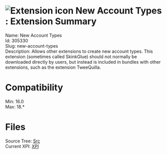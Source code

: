 # ![Extension icon](https://addons.thunderbird.net/static/img/addon-icons/default-64.png) New Account Types : Extension Summary

Name: New Account Types  
Id: 305330  
Slug: new-account-types  
Description: Allows other extensions to create new account types. This extension (sometimes called SkinkGlue) should not normally be downloaded directly by users, but instead is included in bundles with other extensions, such as the extension TweeQuilla.
  

# Compatibility
Min: 16.0  
Max: 18.*  

# Files

Source Tree: [Src](C:/Dev/Thunderbird/ThunderKdB/xall/xOther/305330-new-account-types/src)  
Current XPI: [XPI](C:/Dev/Thunderbird/ThunderKdB/xall/xOther/305330-new-account-types/xpi)  



